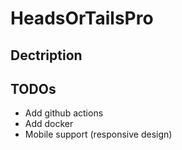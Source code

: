 # HeadsOrTailsPro

## Dectription

## TODOs
- Add github actions
- Add docker
- Mobile support (responsive design)
